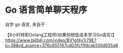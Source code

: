 # Go 语言简单聊天程序
自学 go 语言, 来自于

【8小时转职Golang工程师(如果你想低成本学习Go语言)】https://www.bilibili.com/video/BV1gf4y1r79E?p=38&vd_source=376c655167cd03fc11fdcab130d935a9